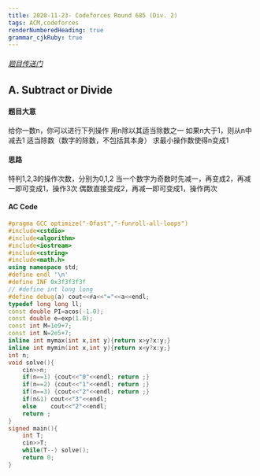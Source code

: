 ```yaml
---
title: 2020-11-23- Codeforces Round 685 (Div. 2)
tags: ACM,codeforces
renderNumberedHeading: true
grammar_cjkRuby: true
---
```

###### [题目传送门](https://codeforces.ml/contest/1451)
## A. Subtract or Divide
#### 题目大意
给你一数n，你可以进行下列操作
用n除以其适当除数之一
如果n大于1，则从n中减去1
适当除数（数字的除数，不包括其本身）
求最小操作数使得n变成1
#### 思路
特判1,2,3的操作次数，分别为0,1,2
当一个数字为奇数时先减一，再变成2，再减一即可变成1，操作3次
偶数直接变成2，再减一即可变成1，操作两次
#### AC Code

``` cpp
#pragma GCC optimize("-Ofast","-funroll-all-loops")
#include<cstdio>
#include<algorithm>
#include<iostream>
#include<cstring>
#include<math.h>
using namespace std;
#define endl '\n'
#define INF 0x3f3f3f3f
// #define int long long
#define debug(a) cout<<#a<<"="<<a<<endl;
typedef long long ll;
const double PI=acos(-1.0);
const double e=exp(1.0);
const int M=1e9+7;
const int N=2e5+7;
inline int mymax(int x,int y){return x>y?x:y;}
inline int mymin(int x,int y){return x<y?x:y;}
int n;
void solve(){
    cin>>n;
    if(n==1) {cout<<"0"<<endl; return ;}
    if(n==2) {cout<<"1"<<endl; return ;}
    if(n==3) {cout<<"2"<<endl; return ;}
    if(n&1) cout<<"3"<<endl;
    else    cout<<"2"<<endl;
    return ;
}
signed main(){
    int T;
    cin>>T;
    while(T--) solve();
    return 0;
}
```